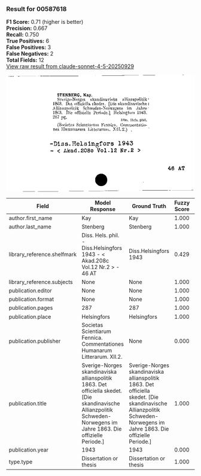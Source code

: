 ### Result for 00587618
**F1 Score:** 0.71 (higher is better)<br>**Precision:** 0.667<br>**Recall:** 0.750<br>**True Positives:** 6<br>**False Positives:** 3<br>**False Negatives:** 2<br>**Total Fields:** 12<br>[View raw result from claude-sonnet-4-5-20250929](https://github.com/RISE-UNIBAS/humanities_data_benchmark/blob/main/results/2025-09-30/T0230/request_T0230_00587618.json)

<img src="https://github.com/RISE-UNIBAS/humanities_data_benchmark/blob/main/benchmarks/zettelkatalog/images/00587618.jpg?raw=true" alt="00587618" width="600px">

| Field | Model Response | Ground Truth | Fuzzy Score | Match |
|-------|----------------|--------------|-------------|-------|
| author.first_name | Kay | Kay | 1.000 | ✅ |
| author.last_name | Stenberg | Stenberg | 1.000 | ✅ |
| library_reference.shelfmark | Diss. Hels. phil. - Diss.Helsingfors 1943 - < Akad.208c Vol.12 Nr.2 > - 46 AT | Diss.Helsingfors 1943 | 0.429 | ❌ |
| library_reference.subjects | None | None | 1.000 | ✅ |
| publication.editor | None | None | 1.000 | ✅ |
| publication.format | None | None | 1.000 | ✅ |
| publication.pages | 287 | 287 | 1.000 | ✅ |
| publication.place | Helsingfors | Helsingfors | 1.000 | ✅ |
| publication.publisher | Societas Scientiarum Fennica. Commentationes Humanarum Litterarum. XII.2. | None | 0.000 | ❌ |
| publication.title | Sverige-Norges skandinaviska allianspolitik 1863. Det officiella skedet. [Die skandinavische Allianzpolitik Schweden-Norwegens im Jahre 1863. Die offizielle Periode.] | Sverige-Norges skandinaviska allianspolitik 1863. Det officiella skedet. [Die skandinavische Allianzpolitik Schweden-Norwegens im Jahre 1863. Die offizielle Periode.] | 1.000 | ✅ |
| publication.year | 1943 | 1943 | 0.000 | ❌ |
| type.type | Dissertation or thesis | Dissertation or thesis | 1.000 | ✅ |
